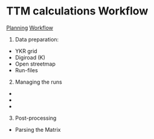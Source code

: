 # TTM calculations Workflow

[Planning](Planning.md)
[Workflow](Workflow.md)


1. Data preparation:
- YKR grid 
- Digiroad (K)
- Open streetmap
- Run-files 

2. Managing the runs
-
-
-

3. Post-processing
- Parsing the Matrix